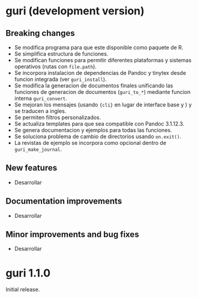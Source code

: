 # guri (development version)

## Breaking changes

* Se modifica programa para que este disponible como paquete de R.
* Se simplifica estructura de funciones.
* Se modifican funciones para permitir diferentes plataformas y sistemas operativos (rutas con `file.path`).
* Se incorpora instalacion de dependencias de Pandoc y tinytex desde funcion integrada (ver `guri_install`).
* Se modifica la generacion de documentos finales unificando las funciones de generacion de documentos (`guri_to_*`) mediante funcion interna `guri_convert`.
* Se mejoran los mensajes (usando `{cli}` en lugar de interface base y ) y se traducen a ingles.
* Se permiten filtros personalizados.
* Se actualiza templates para que sea compatible con Pandoc 3.1.12.3.
* Se genera documentacion y ejemplos para todas las funciones.
* Se soluciona problema de cambio de directorios usando `on.exit()`.
* La revistas de ejemplo se incorpora como opcional dentro de `guri_make_journal`.

## New features

* Desarrollar

## Documentation improvements

* Desarrollar

## Minor improvements and bug fixes

* Desarrollar

# guri 1.1.0

Initial release.
